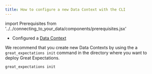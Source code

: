 ```yaml
---
title: How to configure a new Data Context with the CLI
---
```

import Prerequisites from '../../connecting_to_your_data/components/prerequisites.jsx'

<Prerequisites>

- Configured a [Data Context](../../../tutorials/getting_started/initialize_a_data_context.md)

</Prerequisites>

We recommend that you create new Data Contexts by using the a ``great_expectations init`` command in the directory where you want to deploy Great Expectations.

```bash
great_expectations init
```
